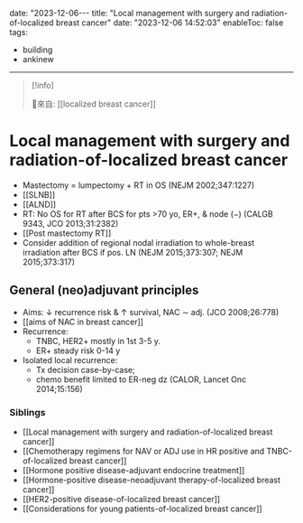 date: "2023-12-06---
title: "Local management with surgery and radiation-of-localized breast cancer"
date: "2023-12-06 14:52:03"
enableToc: false
tags:
  - building
  - ankinew
---
> [!info]
>
> 🌱來自: [[localized breast cancer]]
# Local management with surgery and radiation-of-localized breast cancer
- Mastectomy = lumpectomy + RT in OS (NEJM 2002;347:1227)
- [[SLNB]]
- [[ALND]]
- RT: No OS for RT after BCS for pts >70 yo, ER+, & node (−) (CALGB 9343, JCO 2013;31:2382)
- [[Post mastectomy RT]]
- Consider addition of regional nodal irradiation to whole-breast irradiation after BCS if pos. LN (NEJM 2015;373:307; NEJM 2015;373:317)
## General (neo)adjuvant principles
- Aims: ↓ recurrence risk & ↑ survival, NAC ∼ adj. (JCO 2008;26:778)
- [[aims of NAC in breast cancer]]
- Recurrence:
  - TNBC, HER2+ mostly in 1st 3-5 y.
  - ER+ steady risk 0-14 y
- Isolated local recurrence:
  - Tx decision case-by-case;
  - chemo benefit limited to ER-neg dz (CALOR, Lancet Onc 2014;15:156)
### Siblings
- [[Local management with surgery and radiation-of-localized breast cancer]]
- [[Chemotherapy regimens for NAV or ADJ use in HR positive and TNBC-of-localized breast cancer]]
- [[Hormone positive disease-adjuvant endocrine treatment]]
- [[Hormone-positive disease-neoadjuvant therapy-of-localized breast cancer]]
- [[HER2-positive disease-of-localized breast cancer]]
- [[Considerations for young patients-of-localized breast cancer]]
